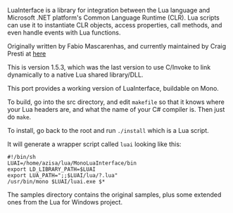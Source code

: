 LuaInterface is a library for integration between the Lua language and Microsoft .NET platform's Common Language Runtime (CLR).  Lua scripts can use it to instantiate CLR objects, access properties, call methods, and even handle events with Lua functions.

Originally written by Fabio Mascarenhas, and currently maintained by Craig Presti at 
[here](http://code.google.com/p/luainterface)

This is version 1.5.3, which was the last version to use C/Invoke to link dynamically to a native Lua shared library/DLL.

This port provides a working version of LuaInterface, buildable on Mono.

To build, go into the src directory, and edit `makefile` so that it knows where your Lua headers are, and what the name of your C# compiler is. Then just do `make`.

To install, go back to the root and run `./install` which is a Lua script.

It will generate a wrapper script called `luai` looking like this:

    #!/bin/sh
    LUAI=/home/azisa/lua/MonoLuaInterface/bin
    export LD_LIBRARY_PATH=$LUAI
    export LUA_PATH=";;$LUAI/lua/?.lua"
    /usr/bin/mono $LUAI/luai.exe $*

The samples directory contains the original samples, plus some extended ones from the Lua for Windows project.

